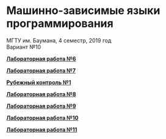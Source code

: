 # Машинно-зависимые языки программирования

МГТУ им. Баумана, 4 семестр, 2019 год  
Вариант №10

[**Лабораторная работа №6**](https://github.com/anastasialavrova/bmstu_MDPL/tree/master/lab_6)

[**Лабораторная работа №7**](https://github.com/anastasialavrova/bmstu_MDPL/tree/master/lab_7)

[**Рубежный контроль №1**](https://github.com/anastasialavrova/bmstu_MDPL/tree/master/KR_1)

[**Лабораторная работа №8**](https://github.com/anastasialavrova/bmstu_MDPL/tree/master/lab_08/ASM8)

[**Лабораторная работа №9**](https://github.com/anastasialavrova/bmstu_MDPL/tree/master/lab_09/ConsoleApplication2)

[**Лабораторная работа №10**](https://github.com/anastasialavrova/bmstu_MDPL/tree/master/lab_10/ConsoleApplication2)

[**Лабораторная работа №11**](https://github.com/anastasialavrova/bmstu_MDPL/tree/master/lab_11/ConsoleApplication2)
